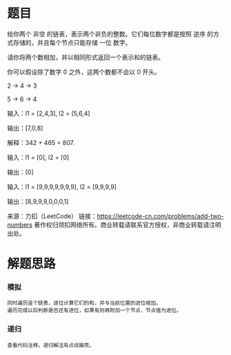 # 题目
给你两个 非空 的链表，表示两个非负的整数。它们每位数字都是按照 逆序 的方式存储的，并且每个节点只能存储 一位 数字。

请你将两个数相加，并以相同形式返回一个表示和的链表。

你可以假设除了数字 0 之外，这两个数都不会以 0 开头。

2 -> 4 -> 3

5 -> 6 -> 4

输入：l1 = [2,4,3], l2 = [5,6,4]

输出：[7,0,8]

解释：342 + 465 = 807.

输入：l1 = [0], l2 = [0]

输出：[0]

输入：l1 = [9,9,9,9,9,9,9], l2 = [9,9,9,9]

输出：[8,9,9,9,0,0,0,1]

来源：力扣（LeetCode）
链接：https://leetcode-cn.com/problems/add-two-numbers
著作权归领扣网络所有。商业转载请联系官方授权，非商业转载请注明出处。

# 解题思路

### 模拟
    同时遍历连个链表，逐位计算它们的和，并与当前位置的进位相加。
    遍历完成以后判断是否还有进位，如果有则再附加一个节点，节点值为进位。

### 递归
    查看代码注释，递归解法有点烧脑壳。